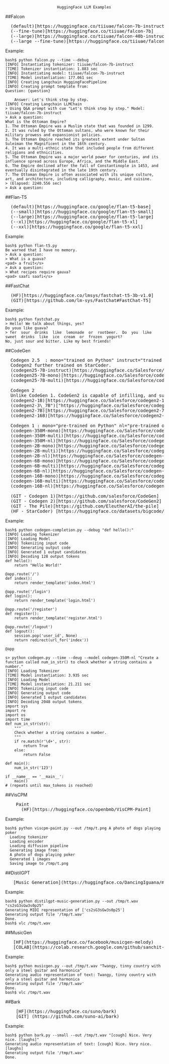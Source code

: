                            HuggingFace LLM Examples

##Falcon 
<pre>
  (default)[https://huggingface.co/tiiuae/falcon-7b-instruct]
  (--fine-tune)[https://huggingface.co/tiiuae/falcon-7b]
  (--large)[https://huggingface.co/tiiuae/falcon-40b-instruct]
  (--large --fine-tune)[https://huggingface.co/tiiuae/falcon-40b]
</pre>
  Example:
```
bash$ python falcon.py --time --debug
[INFO] Instantiating tokenizer: tiiuae/falcon-7b-instruct
[TIME] Tokenizer instantiation: 1.883 sec
[INFO] Instantiating model: tiiuae/falcon-7b-instruct
[TIME] Model instantiation: 177.061 sec
[INFO] Creating Langchain HuggingFacePipeline
[INFO] Creating prompt template from:
Question: {question}

    Answer: Let's think step by step.
[INFO] Creating Langchain LLMChain
> Using Q&A prompt with cue "Let's think step by step." Model: tiiuae/falcon-7b-instruct
> Ask a question:
What is the Ottoman Empire?
1. The Ottoman Empire was a Muslim state that was founded in 1299.
2. It was ruled by the Ottoman sultans, who were known for their military prowess and expansionist policies.
3. The Ottoman Empire reached its greatest extent under Sultan Suleiman the Magnificent in the 16th century.
4. It was a multi-ethnic state that included people from different religions and ethnicities.
5. The Ottoman Empire was a major world power for centuries, and its influence spread across Europe, Africa, and the Middle East.
6. The Empire declined after the fall of Constantinople in 1453, and eventually disintegrated in the late 19th century.
7. The Ottoman Empire is often associated with its unique culture, art, and architecture, including calligraphy, music, and cuisine.
> (Elapsed: 2240.556 sec)
> Ask a question:
```

##Flan-T5 
<pre>
  (default)[https://huggingface.co/google/flan-t5-base]
  (--small)[https://huggingface.co/google/flan-t5-small]
  (--large)[https://huggingface.co/google/flan-t5-large]
  (--xl)[https://huggingface.co/google/flan-t5-xl]
  (--xxl)[https://huggingface.co/google/flan-t5-xxl]
</pre>
  Example:
```
bash$ python flan-t5.py
Be warned that I have no memory.
> Ask a question:
> What is a guava?
<pad> a fruit</s>
> Ask a question:
> What recipes require gauva?
<pad> saafi saafi</s>

```

##FastChat
<pre>
  (HF)[https://huggingface.co/lmsys/fastchat-t5-3b-v1.0]
  (GIT)[https://github.com/lm-sys/FastChat#FastChat-T5]
</pre>
  Example:
```
bash$ python fastchat.py
> Hello! We talk about things, yes?
Do youo like guava?
> fer  sour  drinks  like  lemonade  or  rootbeer.  Do  you  like  sweet  drinks  like  ice  cream  or  frozen  yogurt?
No, just sour and bitter. Like my best friends!

```

##CodeGen
<pre>
  Codegen 2.5  : mono="trained on Python" instruct="trained on instruction data")
  Codegen2 further trained on StarCoder.
  (codegen25-7B-instruct)[https://huggingface.co/Salesforce/codegen25-7B-instruct]
  (codegen25-7B-mono)[https://huggingface.co/Salesforce/codegen25-7B-mono]
  (codegen25-7B-multi)[https://huggingface.co/Salesforce/codegen25-7B-multi]

  Codegen 2   
  Unlike CodeGen 1. CodeGen2 is capable of infilling, and supports more programming languages.
  (codegen2-1B)[https://huggingface.co/Salesforce/codegen2-1B]
  (codegen2-3\_7B")["https://huggingface.co/Salesforce/codegen2-3\_7B]
  (codegen2-7B)[https://huggingface.co/Salesforce/codegen2-7B]
  (codegen2-16B)[https://huggingface.co/Salesforce/codegen2-16B]

  Codegen 1 : mono="pre-trained on Python" nl="pre-trained on The Pile")
  (codegen-350M-mono)[https://huggingface.co/Salesforce/codegen-350M-mono]
  (codegen-350M-multi)[https://huggingface.co/Salesforce/codegen-350M-multi]
  (codegen-350M-nl)[https://huggingface.co/Salesforce/codegen-350M-nl]
  (codegen-2B-mono)[https://huggingface.co/Salesforce/codegen-2B-mono]
  (codegen-2B-multi)[https://huggingface.co/Salesforce/codegen-2B-multi]
  (codegen-2B-nl)[https://huggingface.co/Salesforce/codegen-2B-nl]
  (codegen-6B-mono)[https://huggingface.co/Salesforce/codegen-6B-mono]
  (codegen-6B-multi)[https://huggingface.co/Salesforce/codegen-6B-multi]
  (codegen-6B-nl)[https://huggingface.co/Salesforce/codegen-6B-nl]
  (codegen-16B-mono)[https://huggingface.co/Salesforce/codegen-16B-mono]
  (codegen-16B-multi)[https://huggingface.co/Salesforce/codegen-16B-multi]
  (codegen-16B-nl)[https://huggingface.co/Salesforce/codegen-16B-nl]

  (GIT - Codegen 1)[https://github.com/salesforce/CodeGen]
  (GIT - Codegen 2)[https://github.com/salesforce/CodeGen2]
  (GIT - The Pile)[https://github.com/EleutherAI/the-pile]
  (HF - StarCoder) [https://huggingface.co/datasets/bigcode/starcoderdata]
</pre>
  Example:
```
bash$ python codegen-completion.py --debug "def hello():"
[INFO] Loading Tokenizer
[INFO] Loading Model
[INFO] Tokenizing input code
[INFO] Generating output code
[INFO] Generated 1 output candidates
[INFO] Decoding 128 output tokens
def hello():
    return "Hello World!"

@app.route('/')
def index():
    return render_template('index.html')

@app.route('/login')
def login():
    return render_template('login.html')

@app.route('/register')
def register():
    return render_template('register.html')

@app.route('/logout')
def logout():
    session.pop('user_id', None)
    return redirect(url_for('index'))

@app
```
```
s> python codegen.py --time --deug --model codegen-350M-nl "Create a function called num_in_str() to check whether a string contains a number."
[INFO] Loading Tokenizer
[TIME] Model instantiation: 3.935 sec
[INFO] Loading Model
[TIME] Model instantiation: 21.211 sec
[INFO] Tokenizing input code
[INFO] Generating output code
[INFO] Generated 1 output candidates
[INFO] Decoding 2048 output tokens
import sys
import re
import os
import time
def num_in_str(str):
    """
    Check whether a string contains a number.
    """
    if re.match(r'\d+', str):
        return True
    else:
        return False

def main():
    num_in_str('123')

if __name__ == '__main__':
    main()
# (repeats until max_tokens is reached)
```

##VisCPM
<pre>
    Paint
      (HF)[https://huggingface.co/openbmb/VisCPM-Paint]
</pre>
  Example:
```
bash$ python viscpm-paint.py --out /tmp/t.png A photo of dogs playing poker
  Loading tokenizer
  Loading encoder
  Loading diffusion pipeline
  Generating image from:
  A photo of dogs playing poker
  Generated 1 images
  Saving image to /tmp/t.png
```

##DistilGPT
<pre>
   [Music Generation](https://huggingface.co/DancingIguana/music-generation)
</pre>
   Example:
```
bash$ python distilgpt-music-generation.py --out /tmp/t.wav "cs2sG3sGw3s0p25"
Generating MIDI representation of ['cs2sG3sGw3s0p25']
Generating output file '/tmp/t.wav'
Done.
bash$ vlc /tmp/t.wav
```

##MusicGen
<pre>
   [HF](https://huggingface.co/facebook/musicgen-melody)
   [COLAB](https://colab.research.google.com/github/sanchit-gandhi/notebooks/blob/main/MusicGen.ipynb)
</pre>
   Example:
```
bash$ python musicgen.py --out /tmp/t.wav "Twangy, tinny country with only a steel guitar and harmonica"
Generating audio representation of text: Twangy, tinny country with only a steel guitar and harmonica
Generating output file '/tmp/t.wav'
Done.
bash$ vlc /tmp/t.wav
```
##Bark
<pre>
    [HF](https://huggingface.co/suno/bark)
    [GIT] (https://github.com/suno-ai/bark)
</pre>
   Example:
```
bash$ python bark.py --small --out /tmp/t.wav "[cough] Nice. Very nice. [laughs]"      
Generating audio representation of text: [cough] Nice. Very nice. [laughs]
Generating output file '/tmp/t.wav'
Done.
```
